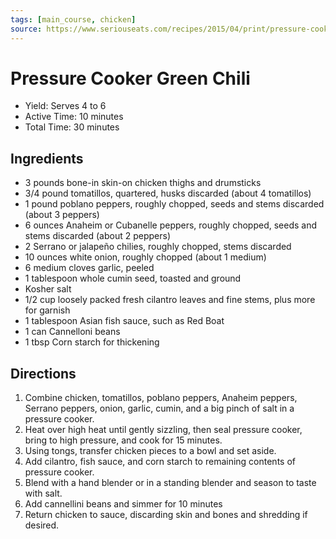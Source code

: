 ```yaml
---
tags: [main_course, chicken]
source: https://www.seriouseats.com/recipes/2015/04/print/pressure-cooker-fast-and-easy-chicken-chile-verde-recipe.html
---
```


# Pressure Cooker Green Chili

* Yield: Serves 4 to 6
* Active Time: 10 minutes
* Total Time: 30 minutes

## Ingredients

* 3 pounds bone-in skin-on chicken thighs and drumsticks
* 3/4 pound tomatillos, quartered, husks discarded (about 4 tomatillos)
* 1 pound poblano peppers, roughly chopped, seeds and stems discarded (about 3 peppers)
* 6 ounces Anaheim or Cubanelle peppers, roughly chopped, seeds and stems discarded (about 2 peppers)
* 2 Serrano or jalapeño chilies, roughly chopped, stems discarded
* 10 ounces white onion, roughly chopped (about 1 medium)
* 6 medium cloves garlic, peeled
* 1 tablespoon whole cumin seed, toasted and ground
* Kosher salt
* 1/2 cup loosely packed fresh cilantro leaves and fine stems, plus more for garnish
* 1 tablespoon Asian fish sauce, such as Red Boat
* 1 can Cannelloni beans
* 1 tbsp Corn starch for thickening

## Directions

1. Combine chicken, tomatillos, poblano peppers, Anaheim peppers, Serrano peppers, onion, garlic, cumin, and a big pinch of salt in a pressure cooker.
2. Heat over high heat until gently sizzling, then seal pressure cooker, bring to high pressure, and cook for 15 minutes.
3. Using tongs, transfer chicken pieces to a bowl and set aside.
4. Add cilantro, fish sauce, and corn starch to remaining contents of pressure cooker.
5. Blend with a hand blender or in a standing blender and season to taste with salt.
6. Add cannellini beans and simmer for 10 minutes
7. Return chicken to sauce, discarding skin and bones and shredding if desired.
